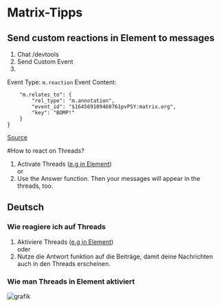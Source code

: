 # Matrix-Tipps
## Send custom reactions in Element to messages 
1. Chat /devtools
2. Send Custom Event
3. 
Event Type: `m.reaction`
Event Content: 
```{
    "m.relates_to": {
        "rel_type": "m.annotation",
        "event_id": "$164569109460761pvPSY:matrix.org",
        "key": "BOMP!"
    }
}
```
[Source](https://www.natrius.eu/dokuwiki/doku.php?id=digital:server:matrixsynapsemisc&s%5B%5D=reaction#send_custom_reactions_to_messages)

#How to react on Threads?
1. Activate Threads ([e.g in Element](https://user-images.githubusercontent.com/30293477/169691217-7be8bd74-e9c1-4c9c-9ee4-7e2f838f162d.png))   
or
2. Use the Answer function. Then your messages will appear in the threads, too.


## Deutsch
### Wie reagiere ich auf Threads
1. Aktiviere Threads ([e.g in Element](https://user-images.githubusercontent.com/30293477/169691217-7be8bd74-e9c1-4c9c-9ee4-7e2f838f162d.png))   
oder
2. Nutze die Antwort funktion auf die Beiträge, damit deine Nachrichten auch in den Threads erscheinen.

### Wie man Threads in Element aktiviert
![grafik](https://user-images.githubusercontent.com/30293477/169691217-7be8bd74-e9c1-4c9c-9ee4-7e2f838f162d.png)

